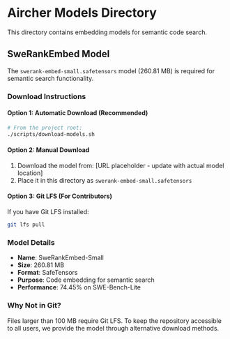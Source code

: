 # Aircher Models Directory

This directory contains embedding models for semantic code search.

## SweRankEmbed Model

The `swerank-embed-small.safetensors` model (260.81 MB) is required for semantic search functionality.

### Download Instructions

#### Option 1: Automatic Download (Recommended)
```bash
# From the project root:
./scripts/download-models.sh
```

#### Option 2: Manual Download
1. Download the model from: [URL placeholder - update with actual model location]
2. Place it in this directory as `swerank-embed-small.safetensors`

#### Option 3: Git LFS (For Contributors)
If you have Git LFS installed:
```bash
git lfs pull
```

### Model Details
- **Name**: SweRankEmbed-Small
- **Size**: 260.81 MB
- **Format**: SafeTensors
- **Purpose**: Code embedding for semantic search
- **Performance**: 74.45% on SWE-Bench-Lite

### Why Not in Git?
Files larger than 100 MB require Git LFS. To keep the repository accessible to all users, we provide the model through alternative download methods.